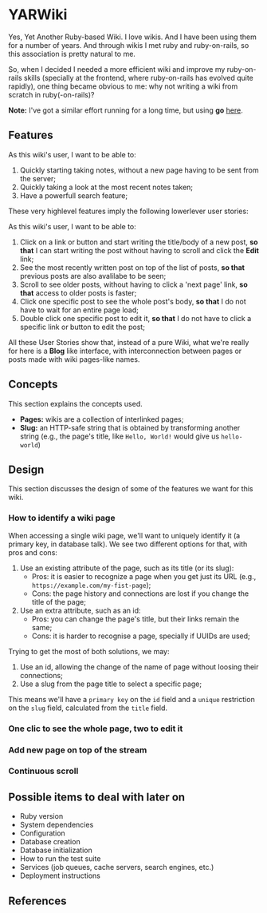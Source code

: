 # YARWiki
Yes, Yet Another Ruby-based Wiki. I love wikis. And I have been using them for a number of years. And through wikis I met ruby and ruby-on-rails, so this association is pretty natural to me.

So, when I decided I needed a more efficient wiki and improve my ruby-on-rails skills (specially at the frontend, where ruby-on-rails has evolved quite rapidly), one thing became obvious to me: why not writing a wiki from scratch in ruby(-on-rails)?

**Note:** I've got a similar effort running for a long time, but using **go** [here](https://github.com/jbonnet/gwiki).

## Features
As this wiki's user, I want to be able to:

1. Quickly starting taking notes, without a new page having to be sent from the server;
2. Quickly taking a look at the most recent notes taken;
3. Have a powerfull search feature;

These very highlevel features imply the following lowerlever user stories:

As this wiki's user, I want to be able to:
1. Click on a link or button and start writing the title/body of a new post, **so that** I can start writing the post without having to scroll and click the **Edit** link;
2. See the most recently written post on top of the list of posts, **so that** previous posts are also avalilabe to be seen;
3. Scroll to see older posts, without having to click a 'next page' link, **so that** access to older posts is faster;
4. Click one specific post to see the whole post's body, **so that** I do not have to wait for an entire page load;
5. Double click one specific post to edit it, **so that** I do not have to click a specific link or button to edit the post;

All these User Stories show that, instead of a pure Wiki, what we're really for here is a **Blog** like interface, with interconnection between pages or posts made with wiki pages-like names.


## Concepts
This section explains the concepts used.

* **Pages:** wikis are a collection of interlinked pages;
* **Slug:** an HTTP-safe string that is obtained by transforming another string (e.g., the page's title, like `Hello, World!` would give us `hello-world`)

## Design
This section discusses the design of some of the features we want for this wiki.

### How to identify a wiki page
When accessing a single wiki page, we'll want to uniquely identify it (a primary key, in database talk). We see two different options for that, with pros and cons:

1. Use an existing attribute of the page, such as its title (or its slug):
    * Pros: it is easier to recognize a page when you get just its URL (e.g., `https://example.com/my-fist-page`);
    * Cons: the page history and connections are lost if you change the title of the page;
1. Use an extra attribute, such as an id:
    * Pros: you can change the page's title, but their links remain the same;
    * Cons: it is harder to recognise a page, specially if UUIDs are used;

Trying to get the most of both solutions, we may:

1. Use an id, allowing the change of the name of page without loosing their connections;
2. Use a slug from the page title to select a specific page;

This means we'll have a `primary key` on the `id` field and a `unique` restriction on the `slug` field, calculated from the `title` field.

### One clic to see the whole page, two to edit it
### Add new page on top of the stream
### Continuous scroll

## Possible items to deal with later on

* Ruby version
* System dependencies
* Configuration
* Database creation
* Database initialization
* How to run the test suite
* Services (job queues, cache servers, search engines, etc.)
* Deployment instructions

## References

